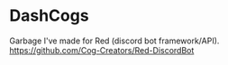 # DashCogs
Garbage I've made for Red (discord bot framework/API). https://github.com/Cog-Creators/Red-DiscordBot
